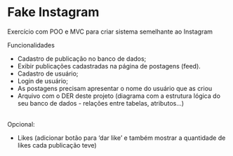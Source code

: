 # Fake Instagram
Exercício com POO e MVC para criar sistema semelhante ao Instagram

Funcionalidades

- Cadastro de publicação no banco de dados;
- Exibir publicações cadastradas na página de postagens (feed).
- Cadastro de usuário;
- Login de usuário;
- As postagens precisam apresentar o nome do usuário que as criou
- Arquivo com o DER deste projeto (diagrama com a estrutura lógica do seu banco de dados - relações entre tabelas, atributos...)

<br>Opcional:
- Likes (adicionar botão para ‘dar like’ e também mostrar a quantidade de likes cada publicação teve)
